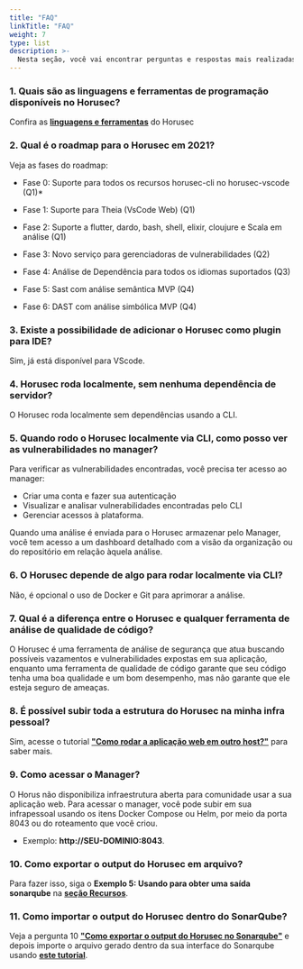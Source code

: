 ```yaml
---
title: "FAQ"
linkTitle: "FAQ"
weight: 7
type: list
description: >-
  Nesta seção, você vai encontrar perguntas e respostas mais realizadas pela comunidade sobre o Horusec.
---
```


### **1. Quais são as linguagens e ferramentas de programação disponíveis no Horusec?**

Confira as [**linguagens e ferramentas**](/docs/pt-br/cli/analysis-tools/overview/) do Horusec

### **2. Qual é o roadmap para o Horusec em 2021?**

Veja as fases do roadmap:

* Fase 0: Suporte para todos os recursos horusec-cli no horusec-vscode (Q1)*

* Fase 1: Suporte para Theia (VsCode Web) (Q1)

* Fase 2: Suporte a flutter, dardo, bash, shell, elixir, cloujure e Scala em análise (Q1)

* Fase 3: Novo serviço para gerenciadoras de vulnerabilidades (Q2)

* Fase 4: Análise de Dependência para todos os idiomas suportados (Q3)

* Fase 5: Sast com análise semântica MVP (Q4)

* Fase 6: DAST com análise simbólica MVP (Q4)
 
### **3. Existe a possibilidade de adicionar o Horusec como plugin para IDE?** 

Sim, já está disponível para VScode.

### **4.  Horusec roda localmente, sem nenhuma dependência de servidor?** 

O Horusec roda localmente sem dependências usando a CLI.

### **5. Quando rodo o Horusec localmente via CLI, como posso ver as vulnerabilidades no manager?** 

Para verificar as vulnerabilidades encontradas, você precisa ter acesso ao manager: 

* Criar uma conta e fazer sua autenticação
* Visualizar e analisar vulnerabilidades encontradas pelo CLI
* Gerenciar acessos à plataforma.

Quando uma análise é enviada para o Horusec armazenar pelo Manager, você tem acesso a um dashboard detalhado com a visão da organização ou do repositório em relação àquela análise.

### **6. O Horusec depende de algo para rodar localmente via CLI?** 

Não, é opcional o uso de Docker e Git para aprimorar a análise.

### **7. Qual é a diferença entre o Horusec e qualquer ferramenta de análise de qualidade de código?** 

O Horusec é uma ferramenta de análise de segurança que atua buscando possíveis vazamentos e vulnerabilidades expostas em sua aplicação, enquanto uma ferramenta de qualidade de código garante que seu código tenha uma boa qualidade e um bom desempenho, mas não garante que ele esteja seguro de ameaças.

### **8. É possível subir toda a estrutura do Horusec na minha infra pessoal?** 

Sim, acesse o tutorial [**"Como rodar a aplicação web em outro host?"**](/docs/pt-br/tutorials/how-to-use-horusec-without-docker/) para saber mais.
 
### **9. Como acessar o Manager?**  

O Horus não disponibiliza infraestrutura aberta para comunidade usar a sua aplicação web. 
Para acessar o manager, você pode subir em sua infrapessoal usando os itens Docker Compose ou Helm, por meio da porta 8043 ou do roteamento que você criou. 
- Exemplo: **http://SEU-DOMINIO:8043**.
 
### **10. Como exportar o output do Horusec em arquivo?** 

Para fazer isso, siga o **Exemplo 5: Usando para obter uma saída sonarqube** na [**seção Recursos**](/docs/pt-br/cli/resources/#exemplo-5-usando-para-obter-uma-saída-sonarqube).

### **11. Como importar o output do Horusec dentro do SonarQube?**  

Veja a pergunta 10 [**"Como exportar o output do Horusec no Sonarqube"**](/docs/pt-br/faq/#10-como-exportar-o-output-do-horusec-em-arquivo) e depois importe o arquivo gerado dentro da sua interface do Sonarqube usando [**este tutorial**](https://docs.sonarqube.org/latest/analysis/generic-issue/).
